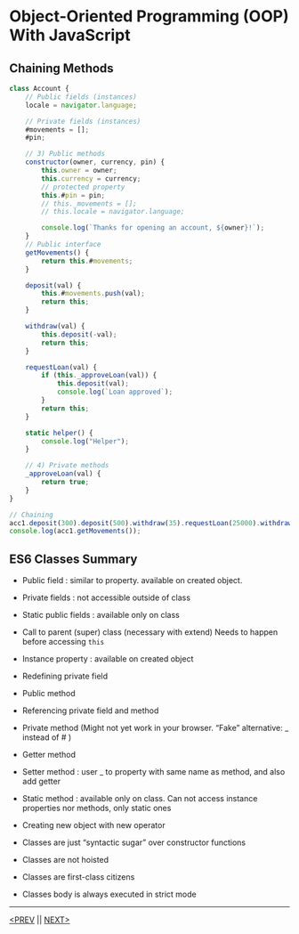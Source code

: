 # Object-Oriented Programming (OOP) With JavaScript

## Chaining Methods

```jsx
class Account {
	// Public fields (instances)
	locale = navigator.language;

	// Private fields (instances)
	#movements = [];
	#pin;

	// 3) Public methods
	constructor(owner, currency, pin) {
		this.owner = owner;
		this.currency = currency;
		// protected property
		this.#pin = pin;
		// this._movements = [];
		// this.locale = navigator.language;

		console.log(`Thanks for opening an account, ${owner}!`);
	}
	// Public interface
	getMovements() {
		return this.#movements;
	}

	deposit(val) {
		this.#movements.push(val);
		return this;
	}

	withdraw(val) {
		this.deposit(-val);
		return this;
	}

	requestLoan(val) {
		if (this._approveLoan(val)) {
			this.deposit(val);
			console.log(`Loan approved`);
		}
		return this;
	}

	static helper() {
		console.log("Helper");
	}

	// 4) Private methods
	_approveLoan(val) {
		return true;
	}
}

// Chaining
acc1.deposit(300).deposit(500).withdraw(35).requestLoan(25000).withdraw(4000);
console.log(acc1.getMovements());
```

## ES6 Classes Summary

-   Public field : similar to property. available on created object.
-   Private fields : not accessible outside of class
-   Static public fields : available only on class
-   Call to parent (super) class (necessary with extend) Needs to happen before accessing `this`
-   Instance property : available on created object
-   Redefining private field
-   Public method
-   Referencing private field and method
-   Private method (Might not yet work in your browser. “Fake” alternative: \_ instead of # )
-   Getter method
-   Setter method : user \_ to property with same name as method, and also add getter
-   Static method : available only on class. Can not access instance properties nor methods, only static ones
-   Creating new object with new operator

-   Classes are just “syntactic sugar” over constructor functions
-   Classes are not hoisted
-   Classes are first-class citizens
-   Classes body is always executed in strict mode

---

[<PREV](./cjs221101.md) || [NEXT>](./cjs221102.md)
